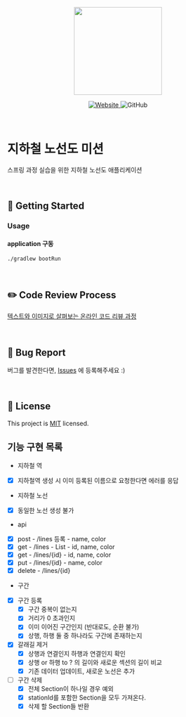 <p align="center">
    <img width="200px;" src="https://raw.githubusercontent.com/woowacourse/atdd-subway-admin-frontend/master/images/main_logo.png"/>
</p>
<p align="center">
  <a href="https://techcourse.woowahan.com/c/Dr6fhku7" alt="woowacourse subway">
    <img alt="Website" src="https://img.shields.io/website?url=https%3A%2F%2Fedu.nextstep.camp%2Fc%2FR89PYi5H">
  </a>
  <img alt="GitHub" src="https://img.shields.io/github/license/woowacourse/atdd-subway-map">
</p>

<br>

# 지하철 노선도 미션
스프링 과정 실습을 위한 지하철 노선도 애플리케이션

<br>

## 🚀 Getting Started
### Usage
#### application 구동
```
./gradlew bootRun
```
<br>

## ✏️ Code Review Process
[텍스트와 이미지로 살펴보는 온라인 코드 리뷰 과정](https://github.com/next-step/nextstep-docs/tree/master/codereview)

<br>

## 🐞 Bug Report

버그를 발견한다면, [Issues](https://github.com/woowacourse/atdd-subway-map/issues) 에 등록해주세요 :)

<br>

## 📝 License

This project is [MIT](https://github.com/woowacourse/atdd-subway-map/blob/master/LICENSE) licensed.


## 기능 구현 목록

- 지하철 역
- [x] 지하철역 생성 시 이미 등록된 이름으로 요청한다면 에러를 응답

- 지하철 노선
- [x] 동일한 노선 생성 불가
- api
- [x] post - /lines 등록 - name, color
- [x] get - /lines - List - id, name, color 
- [x] get - /lines/{id} - id, name, color
- [x] put - /lines/{id} - name, color
- [x] delete - /lines/{id}

- 구간
- [x] 구간 등록
  - [x] 구간 중복이 없는지
  - [x] 거리가 0 초과인지
  - [x] 이미 이어진 구간인지 (반대로도, 순환 불가)
  - [x] 상행, 하행 둘 중 하나라도 구간에 존재하는지
- [x] 갈래길 제거
    - [x] 상행과 연결인지 하행과 연결인지 확인
    - [x] 상행 or 하행 to ? 의 길이와 새로운 섹션의 길이 비교
    - [x] 기존 데이터 업데이트, 새로운 노선은 추가
- [ ] 구간 삭제
    - [x] 전체 Section이 하나일 경우 예외 
    - [x] stationId를 포함한 Section을 모두 가져온다.
    - [x] 삭제 할 Section들 반환
